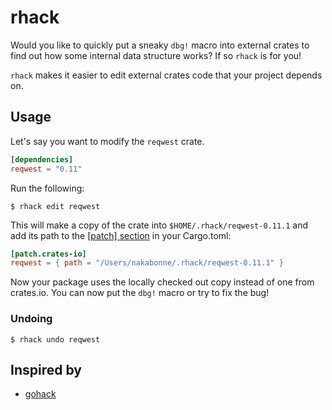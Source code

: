 # rhack
Would you like to quickly put a sneaky `dbg!` macro into external crates to find out how some internal data structure works? If so `rhack` is for you!

`rhack` makes it easier to edit external crates code that your project depends on.

## Usage

Let's say you want to modify the `reqwest` crate.

```toml
[dependencies]
reqwest = "0.11"
```

Run the following:

```
$ rhack edit reqwest
```

This will make a copy of the crate into `$HOME/.rhack/reqwest-0.11.1` and add its path to the [[patch] section](https://doc.rust-lang.org/edition-guide/rust-2018/cargo-and-crates-io/replacing-dependencies-with-patch.html) in your Cargo.toml:

```toml
[patch.crates-io]
reqwest = { path = "/Users/nakabonne/.rhack/reqwest-0.11.1" }
```

Now your package uses the locally checked out copy instead of one from crates.io. You can now put the `dbg!` macro or try to fix the bug!

### Undoing

```
$ rhack undo reqwest
```

## Inspired by
- [gohack](https://github.com/rogpeppe/gohack)
